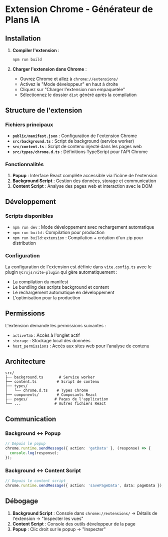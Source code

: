 # Extension Chrome - Générateur de Plans IA

## Installation

1. **Compiler l'extension** :
   ```bash
   npm run build
   ```

2. **Charger l'extension dans Chrome** :
   - Ouvrez Chrome et allez à `chrome://extensions/`
   - Activez le "Mode développeur" en haut à droite
   - Cliquez sur "Charger l'extension non empaquetée"
   - Sélectionnez le dossier `dist` généré après la compilation

## Structure de l'extension

### Fichiers principaux

- **`public/manifest.json`** : Configuration de l'extension Chrome
- **`src/background.ts`** : Script de background (service worker)
- **`src/content.ts`** : Script de contenu injecté dans les pages web
- **`src/types/chrome.d.ts`** : Définitions TypeScript pour l'API Chrome

### Fonctionnalités

1. **Popup** : Interface React complète accessible via l'icône de l'extension
2. **Background Script** : Gestion des données, storage et communication
3. **Content Script** : Analyse des pages web et interaction avec le DOM

## Développement

### Scripts disponibles

- `npm run dev` : Mode développement avec rechargement automatique
- `npm run build` : Compilation pour production
- `npm run build:extension` : Compilation + création d'un zip pour distribution

### Configuration

La configuration de l'extension est définie dans `vite.config.ts` avec le plugin `@crxjs/vite-plugin` qui gère automatiquement :

- La compilation du manifest
- Le bundling des scripts background et content
- Le rechargement automatique en développement
- L'optimisation pour la production

## Permissions

L'extension demande les permissions suivantes :

- `activeTab` : Accès à l'onglet actif
- `storage` : Stockage local des données
- `host_permissions` : Accès aux sites web pour l'analyse de contenu

## Architecture

```
src/
├── background.ts       # Service worker
├── content.ts         # Script de contenu
├── types/
│   └── chrome.d.ts    # Types Chrome
├── components/        # Composants React
├── pages/            # Pages de l'application
└── ...               # Autres fichiers React
```

## Communication

### Background ↔ Popup
```typescript
// Depuis le popup
chrome.runtime.sendMessage({ action: 'getData' }, (response) => {
  console.log(response);
});
```

### Background ↔ Content Script
```typescript
// Depuis le content script
chrome.runtime.sendMessage({ action: 'savePageData', data: pageData });
```

## Débogage

1. **Background Script** : Console dans `chrome://extensions/` → Détails de l'extension → "Inspecter les vues"
2. **Content Script** : Console des outils développeur de la page
3. **Popup** : Clic droit sur le popup → "Inspecter"